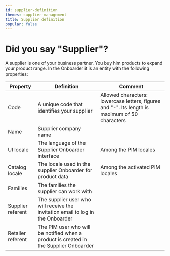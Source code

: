 ```yaml
---
id: supplier-definition
themes: supplier-management
title: Supplier definition
popular: false
---
```


# Did you say "Supplier"?

A supplier is one of your business partner. You buy him products to expand your product range. In the Onboarder it is an entity with the following properties:

| Property | Definition | Comment |
|---------------|--------------|--------------|
| Code | A unique code that identifies your supplier  | Allowed characters: lowercase letters, figures and "-". Its length is maximum of 50 characters|
| Name | Supplier company name |
| UI locale | The language of the Supplier Onboarder interface | Among the PIM locales |
| Catalog locale | The locale used in the supplier Onboarder for product data | Among the activated PIM locales |
| Families | The families the supplier can work with |
| Supplier referent | The supplier user who will receive the invitation email to log in the Onboarder |
| Retailer referent | The PIM user who will be notified when a product is created in the Supplier Onboarder |
